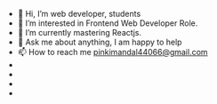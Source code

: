 - 👋 Hi, I’m web developer, students
- 👀 I’m interested in Frontend Web Developer Role.
- 🌱 I’m currently mastering Reactjs.
- 💬 Ask me about anything, I am happy to help
- 📫 How to reach me pinkimandal44066@gmail.com
- 
- 
- 
- 



<!---
pinkimandal44066/pinkimandal44066 is a ✨ special ✨ repository because its `README.md` (this file) appears on your GitHub profile.
You can click the Preview link to take a look at your changes.
--->
